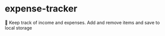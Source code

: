 # expense-tracker
:money_with_wings: Keep track of income and expenses. Add and remove items and save to local storage
